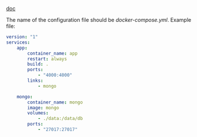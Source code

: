 [doc](https://docs.docker.com/compose/compose-application-model/)

The name of the configuration file should be *docker-compose.yml*.
Example file:
```yaml
version: "1"
services:
    app:
        container_name: app
        restart: always
        build: .
        ports:
            - "4000:4000"
        links:
            - mongo

    mongo:
        container_name: mongo
        image: mongo
        volumes:
            - ./data:/data/db
        ports:
            - "27017:27017"

```